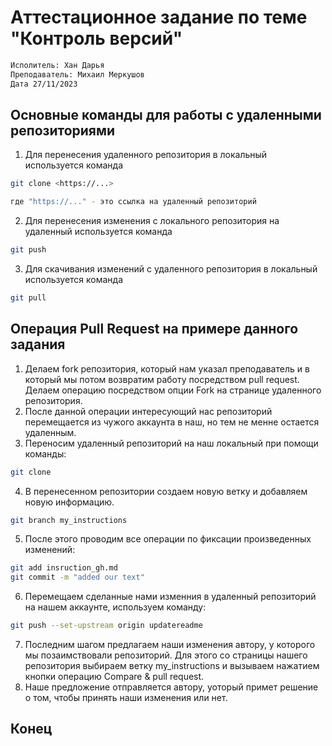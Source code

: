 # Аттестационное задание по теме "Контроль версий"
```sh
Исполитель: Хан Дарья
Преподаватель: Михаил Меркушов
Дата 27/11/2023
```

## Основные команды для работы с удаленными репозиториями

1. Для перенесения удаленного репозитория в локальный используется команда

```sh
git clone <https://...>
```
```sh
где "https://..." - это ссылка на удаленный репозиторий
```

2. Для перенесения изменения с локального репозитория на удаленный используется команда
```sh
git push
```
3. Для скачивания изменений с удаленного репозитория в локальный используется команда
```sh
git pull
```

## Операция Pull Request на примере данного задания

1. Делаем fork репозитория, который нам указал преподаватель и в который мы потом возвратим работу посредством pull request. Делаем операцию посредством опции Fork на странице удаленного репозитория.
2. После данной операции интересующий нас репозиторий перемещается из чужого аккаунта в наш, но тем не менне остается удаленным.
3. Переносим удаленный репозиторий на наш локальный при помощи команды:

```sh
git clone 
```
4. В перенесенном репозитории создаем новую ветку и добавляем новую информацию.

```sh
git branch my_instructions
```
5. После этого проводим все операции по фиксации произведенных изменений:
```sh
git add insruction_gh.md
git commit -m "added our text"
```
6. Перемещаем сделанные нами изменния в удаленный репозиторий на нашем аккаунте, используем команду:
```sh
git push --set-upstream origin updatereadme
```
7. Последним шагом предлагаем наши изменения автору, у которого мы позаимствовали репозиторий. Для этого со страницы нашего репозитория выбираем ветку my_instructions и вызываем нажатием кнопки операцию Compare & pull request.
8. Наше предложение отправляется автору, уоторый примет решение о том, чтобы принять наши изменения или нет.
## Конец